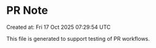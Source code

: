 # PR Note

Created at: Fri 17 Oct 2025 07:29:54 UTC

This file is generated to support testing of PR workflows.
